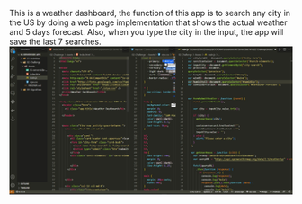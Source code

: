 This is a weather dashboard, the function of this app is to search any city in the US by doing a web page implementation that shows the actual weather and 5 days forecast. Also, when you type the city in the input, the app will save the last 7 searches.
![screenshot](./screenshot/screenshot.jpg)